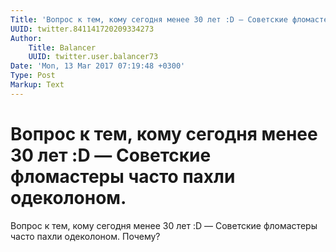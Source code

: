 ```yaml
---
Title: 'Вопрос к тем, кому сегодня менее 30 лет :D — Советские фломастеры часто пахли одеколоном.'
UUID: twitter.841141720209334273
Author:
    Title: Balancer
    UUID: twitter.user.balancer73
Date: 'Mon, 13 Mar 2017 07:19:48 +0300'
Type: Post
Markup: Text
---
```


# Вопрос к тем, кому сегодня менее 30 лет :D — Советские фломастеры часто пахли одеколоном.

Вопрос к тем, кому сегодня менее 30 лет :D — Советские
фломастеры часто пахли одеколоном. Почему?